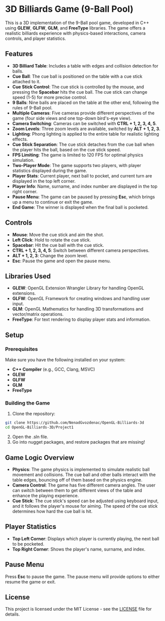 # 3D Billiards Game (9-Ball Pool)

This is a 3D implementation of the 9-Ball pool game, developed in C++ using **GLEW**, **GLFW**, **GLM**, and **FreeType** libraries. The game offers a realistic billiards experience with physics-based interactions, camera controls, and player statistics.

## Features

- **3D Billiard Table**: Includes a table with edges and collision detection for balls.
- **Cue Ball**: The cue ball is positioned on the table with a cue stick attached to it.
- **Cue Stick Control**: The cue stick is controlled by the mouse, and pressing the **Spacebar** hits the cue ball. The cue stick can change speed (1-5) for more precise control.
- **9 Balls**: Nine balls are placed on the table at the other end, following the rules of 9-Ball pool.
- **Multiple Cameras**: Five cameras provide different perspectives of the game (four side views and one top-down bird's-eye view).
- **Camera Switching**: Cameras can be switched with **CTRL + 1, 2, 3, 4, 5**.
- **Zoom Levels**: Three zoom levels are available, switched by **ALT + 1, 2, 3**.
- **Lighting**: Phong lighting is applied to the entire table for realistic lighting effects.
- **Cue Stick Separation**: The cue stick detaches from the cue ball when the player hits the ball, based on the cue stick speed.
- **FPS Limiting**: The game is limited to 120 FPS for optimal physics simulation.
- **Two-Player Mode**: The game supports two players, with player statistics displayed during the game.
- **Player Stats**: Current player, next ball to pocket, and current turn are displayed in the top left corner.
- **Player Info**: Name, surname, and index number are displayed in the top right corner.
- **Pause Menu**: The game can be paused by pressing **Esc**, which brings up a menu to continue or exit the game.
- **End Game**: The winner is displayed when the final ball is pocketed.

## Controls

- **Mouse**: Move the cue stick and aim the shot.
- **Left Click**: Hold to rotate the cue stick.
- **Spacebar**: Hit the cue ball with the cue stick.
- **CTRL + 1, 2, 3, 4, 5**: Switch between different camera perspectives.
- **ALT + 1, 2, 3**: Change the zoom level.
- **Esc**: Pause the game and open the pause menu.

## Libraries Used

- **GLEW**: OpenGL Extension Wrangler Library for handling OpenGL extensions.
- **GLFW**: OpenGL Framework for creating windows and handling user input.
- **GLM**: OpenGL Mathematics for handling 3D transformations and vector/matrix operations.
- **FreeType**: For text rendering to display player stats and information.

## Setup

### Prerequisites

Make sure you have the following installed on your system:

- **C++ Compiler** (e.g., GCC, Clang, MSVC)
- **GLEW**
- **GLFW**
- **GLM**
- **FreeType**

### Building the Game

1. Clone the repository:

```bash
git clone https://github.com/NenadGvozdenac/OpenGL-Billiards-3d
cd OpenGL-Billiards-3D/Project1
```

2. Open the .sln file.
3. Go into nugget packages, and restore packages that are missing!

## Game Logic Overview

- **Physics**: The game physics is implemented to simulate realistic ball movement and collisions. The cue ball and other balls interact with the table edges, bouncing off of them based on the physics engine.
- **Camera Control**: The game has five different camera angles. The user can switch between them to get different views of the table and enhance the playing experience.
- **Cue Stick**: The cue stick's speed can be adjusted using keyboard input, and it follows the player's mouse for aiming. The speed of the cue stick determines how hard the cue ball is hit.

## Player Statistics

- **Top Left Corner**: Displays which player is currently playing, the next ball to be pocketed.
- **Top Right Corner**: Shows the player's name, surname, and index.

## Pause Menu

Press **Esc** to pause the game. The pause menu will provide options to either resume the game or exit.

## License

This project is licensed under the MIT License - see the [LICENSE](LICENSE) file for details.